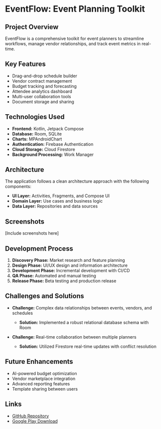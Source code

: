 # EventFlow: Event Planning Toolkit

## Project Overview
EventFlow is a comprehensive toolkit for event planners to streamline workflows, manage vendor relationships, and track event metrics in real-time.

## Key Features
- Drag-and-drop schedule builder
- Vendor contract management
- Budget tracking and forecasting
- Attendee analytics dashboard
- Multi-user collaboration tools
- Document storage and sharing

## Technologies Used
- **Frontend:** Kotlin, Jetpack Compose
- **Database:** Room, SQLite
- **Charts:** MPAndroidChart
- **Authentication:** Firebase Authentication
- **Cloud Storage:** Cloud Firestore
- **Background Processing:** Work Manager

## Architecture
The application follows a clean architecture approach with the following components:
- **UI Layer:** Activities, Fragments, and Compose UI
- **Domain Layer:** Use cases and business logic
- **Data Layer:** Repositories and data sources

## Screenshots
[Include screenshots here]

## Development Process
1. **Discovery Phase:** Market research and feature planning
2. **Design Phase:** UI/UX design and information architecture
3. **Development Phase:** Incremental development with CI/CD
4. **QA Phase:** Automated and manual testing
5. **Release Phase:** Beta testing and production release

## Challenges and Solutions
- **Challenge:** Complex data relationships between events, vendors, and schedules
  - **Solution:** Implemented a robust relational database schema with Room

- **Challenge:** Real-time collaboration between multiple planners
  - **Solution:** Utilized Firestore real-time updates with conflict resolution

## Future Enhancements
- AI-powered budget optimization
- Vendor marketplace integration
- Advanced reporting features
- Template sharing between users

## Links
- [GitHub Repository](https://github.com/jmenichole/eventflow)
- [Google Play Download](#)